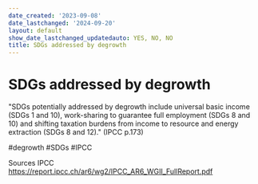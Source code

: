 ```yaml
---
date_created: '2023-09-08'
date_lastchanged: '2024-09-20'
layout: default
show_date_lastchanged_updatedauto: YES, NO, NO
title: SDGs addressed by degrowth
---
```



# SDGs addressed by degrowth

"SDGs potentially addressed by degrowth include universal basic income (SDGs 1 and 10), work-sharing to guarantee full employment (SDGs 8 and 10) and shifting taxation burdens from income to resource and energy extraction (SDGs 8 and 12)." (IPCC p.173)

#degrowth #SDGs #IPCC


Sources
IPCC https://report.ipcc.ch/ar6/wg2/IPCC_AR6_WGII_FullReport.pdf